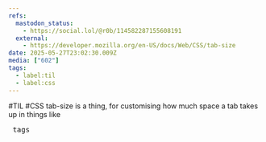 ```yaml
---
refs:
  mastodon_status:
    - https://social.lol/@r0b/114582287155608191
  external:
    - https://developer.mozilla.org/en-US/docs/Web/CSS/tab-size
date: 2025-05-27T23:02:30.009Z
media: ["602"]
tags:
  - label:til
  - label:css
---
```


#TIL #CSS tab-size is a thing, for customising how much space a tab takes up in things like <pre> tags
